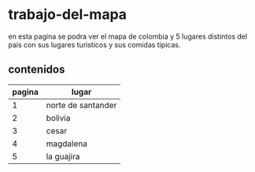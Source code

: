 # trabajo-del-mapa
en esta pagina se podra ver el mapa de colombia y 5 lugares distintos del pais con sus lugares turisticos y sus comidas tipicas.
## contenidos 
|pagina|lugar|
|--|--|
|1|norte de santander |
|2|bolivia |
|3| cesar |
|4| magdalena |
|5| la guajira |

